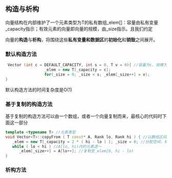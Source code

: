 

## 构造与析构

向量结构在内部维护了一个元素类型为T的私有数组_elem[]：容量由私有变量_capacity指示；有效元素的向量即向量的规模，由_size指示。且我们约定

向量的**构造**与**析构**，将围绕这些**私有变量和数据区**的**初始化**和**销毁**之间展开。

### 默认构造方法

```C++
 Vector (int c = DEFAULT_CAPACITY, int s = 0, T v = 0){ //容量为c、规模为s、所有元素初始为v
                 _elem = new T[_capacity = c];
                 for(_size = 0; _size < s; _elem[_size++] = v);         
}
```

默认构造方法的时间复杂度是O(1)

### 基于复制的构造方法

基于复制的构造方法可以由一个数组，或者一个向量复制而来，最核心的代码时下面这一部分

```C++
template <typename T> //元素类型
void Vector<T>::copyFrom ( T const* A, Rank lo, Rank hi ) { //以数组区间A[lo, hi)为蓝本复制向量
   _elem = new T[_capacity = 2 * ( hi - lo ) ]; _size = 0; //分配空间，规模清零
   while ( lo < hi ) //A[lo, hi)内的元素逐一
      _elem[_size++] = A[lo++]; //复制至_elem[0, hi - lo)
}
```

### 析构方法

